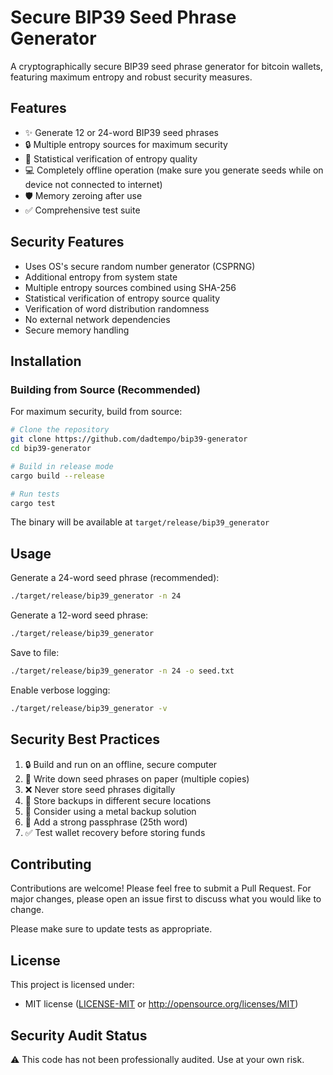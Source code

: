 # Secure BIP39 Seed Phrase Generator

A cryptographically secure BIP39 seed phrase generator for bitcoin wallets, featuring maximum entropy and robust security measures.

## Features

- ✨ Generate 12 or 24-word BIP39 seed phrases
- 🔒 Multiple entropy sources for maximum security
- 🧪 Statistical verification of entropy quality
- 💻 Completely offline operation (make sure you generate seeds while on device not connected to internet)
- 🛡️ Memory zeroing after use
- ✅ Comprehensive test suite

## Security Features

- Uses OS's secure random number generator (CSPRNG)
- Additional entropy from system state
- Multiple entropy sources combined using SHA-256
- Statistical verification of entropy source quality
- Verification of word distribution randomness
- No external network dependencies
- Secure memory handling

## Installation

### Building from Source (Recommended)

For maximum security, build from source:

```bash
# Clone the repository
git clone https://github.com/dadtempo/bip39-generator
cd bip39-generator

# Build in release mode
cargo build --release

# Run tests
cargo test
```

The binary will be available at `target/release/bip39_generator`

## Usage

Generate a 24-word seed phrase (recommended):
```bash
./target/release/bip39_generator -n 24
```

Generate a 12-word seed phrase:
```bash
./target/release/bip39_generator
```

Save to file:
```bash
./target/release/bip39_generator -n 24 -o seed.txt
```

Enable verbose logging:
```bash
./target/release/bip39_generator -v
```

## Security Best Practices

1. 🔒 Build and run on an offline, secure computer
2. 📝 Write down seed phrases on paper (multiple copies)
3. ❌ Never store seed phrases digitally
4. 🏢 Store backups in different secure locations
5. 🔑 Consider using a metal backup solution
6. 🔐 Add a strong passphrase (25th word)
7. ✅ Test wallet recovery before storing funds

## Contributing

Contributions are welcome! Please feel free to submit a Pull Request. For major changes, please open an issue first to discuss what you would like to change.

Please make sure to update tests as appropriate.

## License

This project is licensed under:

- MIT license ([LICENSE-MIT](LICENSE-MIT) or http://opensource.org/licenses/MIT)

## Security Audit Status

⚠️ This code has not been professionally audited. Use at your own risk.
